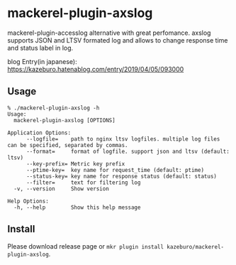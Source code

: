# mackerel-plugin-axslog

mackerel-plugin-accesslog alternative with great perfomance.
axslog supports JSON and LTSV formated log and allows to change response time and status label in log.

blog Entry(in japanese): https://kazeburo.hatenablog.com/entry/2019/04/05/093000


## Usage

```
% ./mackerel-plugin-axslog -h
Usage:
  mackerel-plugin-axslog [OPTIONS]

Application Options:
      --logfile=    path to nginx ltsv logfiles. multiple log files can be specified, separated by commas.
      --format=     format of logfile. support json and ltsv (default: ltsv)
      --key-prefix= Metric key prefix
      --ptime-key=  key name for request_time (default: ptime)
      --status-key= key name for response status (default: status)
      --filter=     text for filtering log
  -v, --version     Show version

Help Options:
  -h, --help        Show this help message
```

## Install

Please download release page or `mkr plugin install kazeburo/mackerel-plugin-axslog`.